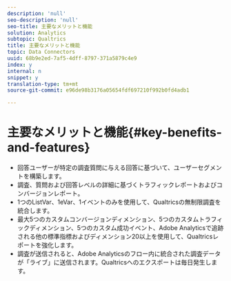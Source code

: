 ```yaml
---
description: 'null'
seo-description: 'null'
seo-title: 主要なメリットと機能
solution: Analytics
subtopic: Qualtrics
title: 主要なメリットと機能
topic: Data Connectors
uuid: 68b9e2ed-7af5-4dff-8797-371a5879c4e9
index: y
internal: n
snippet: y
translation-type: tm+mt
source-git-commit: e96de98b3176a05654fdf697210f992b0fd4adb1

---
```



# 主要なメリットと機能{#key-benefits-and-features}

* 回答ユーザーが特定の調査質問に与える回答に基づいて、ユーザーセグメントを構築します。
* 調査、質問および回答レベルの詳細に基づくトラフィックレポートおよびコンバージョンレポート。
* 1つのListVar、1eVar、1イベントのみを使用して、Qualtricsの無制限調査を統合します。
* 最大5つのカスタムコンバージョンディメンション、5つのカスタムトラフィックディメンション、5つのカスタム成功イベント、Adobe Analyticsで追跡される他の標準指標およびディメンション20以上を使用して、Qualtricsレポートを強化します。
* 調査が送信されると、Adobe Analyticsのフロー内に統合された調査データが「ライブ」に送信されます。Qualtricsへのエクスポートは毎日発生します。

